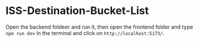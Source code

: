 # ISS-Destination-Bucket-List

Open the backend foldeer and run it, then open the frontend folder and type ```npm run dev``` in the terminal and click on ```http://localhost:5173/```.

